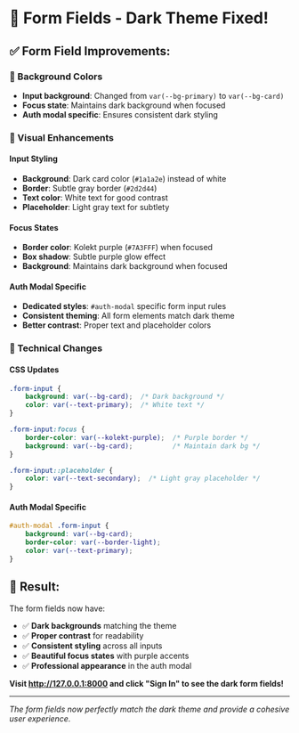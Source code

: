 # 🎨 Form Fields - Dark Theme Fixed!

## ✅ **Form Field Improvements:**

### **🎯 Background Colors**
- **Input background**: Changed from `var(--bg-primary)` to `var(--bg-card)`
- **Focus state**: Maintains dark background when focused
- **Auth modal specific**: Ensures consistent dark styling

### **🎨 Visual Enhancements**

#### **Input Styling**
- **Background**: Dark card color (`#1a1a2e`) instead of white
- **Border**: Subtle gray border (`#2d2d44`)
- **Text color**: White text for good contrast
- **Placeholder**: Light gray text for subtlety

#### **Focus States**
- **Border color**: Kolekt purple (`#7A3FFF`) when focused
- **Box shadow**: Subtle purple glow effect
- **Background**: Maintains dark background when focused

#### **Auth Modal Specific**
- **Dedicated styles**: `#auth-modal` specific form input rules
- **Consistent theming**: All form elements match dark theme
- **Better contrast**: Proper text and placeholder colors

### **🔧 Technical Changes**

#### **CSS Updates**
```css
.form-input {
    background: var(--bg-card);  /* Dark background */
    color: var(--text-primary);  /* White text */
}

.form-input:focus {
    border-color: var(--kolekt-purple);  /* Purple border */
    background: var(--bg-card);          /* Maintain dark bg */
}

.form-input::placeholder {
    color: var(--text-secondary);  /* Light gray placeholder */
}
```

#### **Auth Modal Specific**
```css
#auth-modal .form-input {
    background: var(--bg-card);
    border-color: var(--border-light);
    color: var(--text-primary);
}
```

## 🚀 **Result:**

The form fields now have:
- ✅ **Dark backgrounds** matching the theme
- ✅ **Proper contrast** for readability
- ✅ **Consistent styling** across all inputs
- ✅ **Beautiful focus states** with purple accents
- ✅ **Professional appearance** in the auth modal

**Visit http://127.0.0.1:8000 and click "Sign In" to see the dark form fields!**

---

*The form fields now perfectly match the dark theme and provide a cohesive user experience.*
